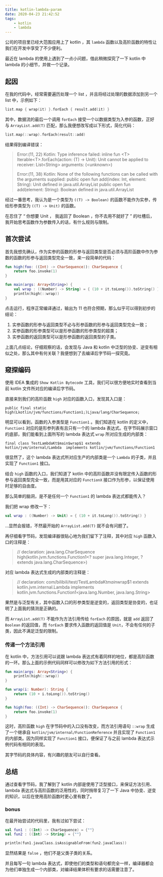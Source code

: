 ```yaml
---
title: kotlin-lambda-param
date: 2020-04-23 21:42:52
tags:
    - kotlin
    - lambda
---
```


公司的项目里已经大范围应用上了 kotlin ，其 `lambda` 函数以及高阶函数的特性让我们在开发中享受了不少便利。

最近在 lambda 的使用上遇到了一点小问题，借此稍微探究了一下 kotlin 中 lambda 的小细节，并做一个记录。

## 起因

在我的代码中，经常需要遍历处理一个 list ，并且将经过处理的数据添加到另一个 list 中，示例如下：

```kotlin
list.map { wrap(it) }.forEach { result.add(it) }
```

其中，数据流的最后一个调用 `forEach` 接受一个以数据类型为入参的函数，正好与 `ArrayList.add(T)` 匹配，那么我便想改写成以下形式，简化代码：

```kotlin
list.map(::wrap).forEach(result::add)
```

结果得到编译错误：

>Error:(11, 22) Kotlin: Type inference failed: inline fun \<T> Iterable\<T>.forEach(action: (T) -> Unit): Unit
cannot be applied to
receiver: List\<String>  arguments: (\<unknown>)
>
>Error:(11, 38) Kotlin: None of the following functions can be called with the arguments supplied:
public open fun add(index: Int, element: String): Unit defined in java.util.ArrayList
public open fun add(element: String): Boolean defined in java.util.ArrayList

经过一番思考，我认为是一个类型为 `((T) -> Boolean)` 的函数不能作为实参，传给形参类型为 `((T) -> Unit)` 的函数。

在忍住了 “ 你想要 Unit ， 我返回了 Boolean ，你不去用不就好了 ” 的吐槽后，我开始思考函数作为参数传入的话，有什么规则与限制。

## 首次尝试

首先我想先确认，作为实参的函数的形参与返回类型是否必须与高阶函数中作为参数的函数的形参与返回类型完全一致，来一段简单的代码：

```kotlin
fun high(foo: ((Int) -> CharSequence)): CharSequence {
    return foo.invoke(1)
}

fun main(args: Array<String>) {
    val wrap : ((Number) -> String) = { (10 + it.toLong()).toString() }
    println(high(::wrap))
}
```

点击运行，程序正常编译通过，输出为 11 也符合预期，那么似乎可以得到初步的结论：

1. 实参函数的形参与返回类型不必与形参函数的形参与返回类型完全一致；
2. 实参函数的形参类型可以是形参函数的形参类型的超类；
3. 实参函数的返回类型可以是形参函数的返回类型的子类。

上面几点结论，仔细观察的话，会发现与 Java 和 kotlin 中泛型的协变、逆变有相似之处，那么其中有何关联？我便想到了去编译后字节码一探究竟。

## 窥探编码

使用 IDEA 集成的 `Show Kotlin Bytecode` 工具，我们可以很方便地实时查看到当前 kotlin 文件所对应的编译后字节码。

直接来到我们的高阶函数 `high` 对应的函数入口，发现其入口是：

`public final static high(Lkotlin/jvm/functions/Function1;)Ljava/lang/CharSequence;`

明显可以看到，函数的入参类型是 `Function1` 。我们知道在 kotlin 的定义中，`Function1` 对应的是形参列表有且只有一个的 lambda 表达式。在字节码展示窗口的底部，我们能看到上面所写的 lambda 表达式 `wrap` 所对应生成的内部类：

`final class TestLambdaKt$main$wrap$1 extends kotlin/jvm/internal/Lambda  implements kotlin/jvm/functions/Function1`

很显然了，这个 lambda 表达式所对应生产的内部类是一个 `Lambda` 的子类，并且实现了 `Function1` 接口。

结合 `high` 函数的入口，我们知道了 kotlin 中的高阶函数并没有限定传入函数的形参与返回类型完全一致，而是用其对应的 `FunctionX` 接口作为形参，以保证使用时足够的自由度。

那么简单的脑洞，是不是任何一个 `Function1` 的 lambda 表达式都能传入？

我们把 wrap 修改一下：

```kotlin
val wrap : ((Number) -> Unit) = { (10 + it.toLong()).toString() }
```

...显然会报错，不然最开始的 `ArrayList.add(T)` 就不会有问题了。

再仔细看字节码，发现编译器很贴心地为我们留下了注释，其中对应 `high` 函数入口的注释是：

> // declaration: java.lang.CharSequence high(kotlin.jvm.functions.Function1<? super java.lang.Integer, ? extends java.lang.CharSequence>)

对应 lambda 表达式生成的内部类的注释是：

> // declaration: com/bilibili/test/TestLambdaKt$main$wrap$1 extends kotlin.jvm.internal.Lambda implements kotlin.jvm.functions.Function1<java.lang.Number, java.lang.String>

果然是与泛型有关，其中函数入口的形参类型是逆变的，返回类型是协变的，也证明了上面我的猜测是正确的。

而 `ArrayList.add(T)` 不能作为方法引用传给 `forEach` 的原因，就是 `add` 返回了 `Boolean` 的返回值，而 `forEach` 要求传入函数的返回值是 `Unit`，不会有任何的子类，因此不满足泛型的限制。

### 传递一个方法引用

在 kotlin 中，方法引用可以说跟 lambda 表达式有着同样的地位，都是高阶函数的一环。那么上面的示例代码同样可以修改为如下方法引用的形式：

```kotlin
fun main(args: Array<String>) {
    println(high(::wrap))
}

fun wrap(i: Number): String {
    return (10 + i.toLong()).toString()
}

fun high(foo: ((Int) -> CharSequence)): CharSequence {
    return foo.invoke(1)
}
```

这时，高阶函数 `high` 在字节码中的入口没有改变，而方法引用语句 `::wrap` 生成了一个继承自 `kotlin/jvm/internal/FunctionReference` 并且实现了 `Function1` 的内部类。因为同样实现了 `Function1` 接口，便保证了与之前 lambda 表达式示例代码有相同的表现。

其字节码的具体内容，有兴趣的朋友可以自行查看。

## 总结

通过查看字节码，我了解到了 kotlin 内部是使用了泛型接口，来保证方法引用、lambda 表达式与高阶函数的泛用性的，同时捎带复习了一下 Java 中协变、逆变的知识，以后在使用高阶函数时更心里有数了。

### bonus

在最开始尝试的代码里，我有过如下尝试：

```kotlin
val fun1 : ((Int) -> CharSequence) = {""}
val fun2 : ((Int) -> String) = {""}

println(fun1.javaClass.isAssignableFrom(fun2.javaClass))
```

显然结果是 `false` ，他们不是父类子类的关系。

并且每写一句 lambda 表达式，即使他们的类型和语句都完全一样，编译器都会为他们单独生成一个内部类，对编译结果体积有要求的话需要注意了。
